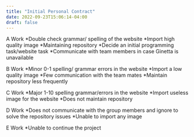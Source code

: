 ```yaml
---
title: "Initial Personal Contract"
date: 2022-09-23T15:06:14-04:00
draft: false
---
```

A Work
      *Double check grammar/ spelling of the website
      *Import high quality image
      *Maintaining repository
      *Decide an initial programming task/website task
      *Communicate with team members in case Ginetta is unavailable

B Work
      *Minor 0-1 spelling/ grammar errors in the website
      *Import a low quality image
      *Few communication with the team mates
      *Maintain repository less frequently

C Work
      *Major 1-10 spelling grammar/errors in the website
      *Import useless image for the website
      *Does not maintain repository

D Work
      *Does not communicate with the group members and ignore to solve the repository issues
      *Unable to import any image

E Work
      *Unable to continue the project
